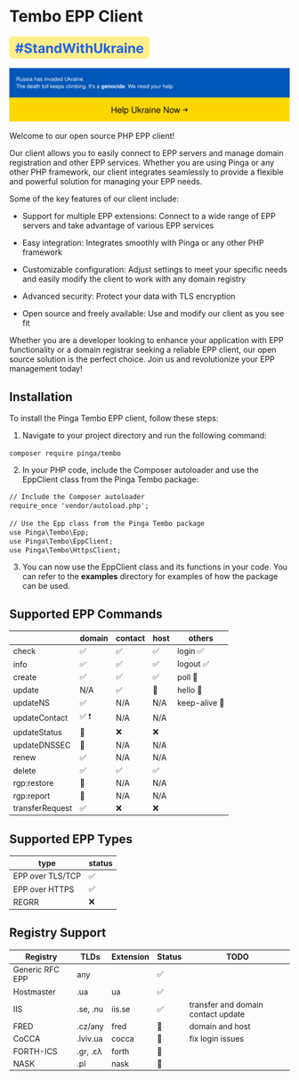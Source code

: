 # Tembo EPP Client

[![StandWithUkraine](https://raw.githubusercontent.com/vshymanskyy/StandWithUkraine/main/badges/StandWithUkraine.svg)](https://github.com/vshymanskyy/StandWithUkraine/blob/main/docs/README.md)

[![SWUbanner](https://raw.githubusercontent.com/vshymanskyy/StandWithUkraine/main/banner2-direct.svg)](https://github.com/vshymanskyy/StandWithUkraine/blob/main/docs/README.md)

Welcome to our open source PHP EPP client!

Our client allows you to easily connect to EPP servers and manage domain registration and other EPP services. Whether you are using Pinga or any other PHP framework, our client integrates seamlessly to provide a flexible and powerful solution for managing your EPP needs.

Some of the key features of our client include:

- Support for multiple EPP extensions: Connect to a wide range of EPP servers and take advantage of various EPP services

- Easy integration: Integrates smoothly with Pinga or any other PHP framework

- Customizable configuration: Adjust settings to meet your specific needs and easily modify the client to work with any domain registry

- Advanced security: Protect your data with TLS encryption

- Open source and freely available: Use and modify our client as you see fit

Whether you are a developer looking to enhance your application with EPP functionality or a domain registrar seeking a reliable EPP client, our open source solution is the perfect choice. Join us and revolutionize your EPP management today!

## Installation

To install the Pinga Tembo EPP client, follow these steps:

1. Navigate to your project directory and run the following command:

```composer require pinga/tembo```

2. In your PHP code, include the Composer autoloader and use the EppClient class from the Pinga Tembo package:

```
// Include the Composer autoloader
require_once 'vendor/autoload.php';

// Use the Epp class from the Pinga Tembo package
use Pinga\Tembo\Epp;
use Pinga\Tembo\EppClient;
use Pinga\Tembo\HttpsClient;
```

3. You can now use the EppClient class and its functions in your code. You can refer to the **examples** directory for examples of how the package can be used.

## Supported EPP Commands

| | domain | contact | host | others |
|----------|----------|----------|----------|----------|
| check | ✅ | ✅ | ✅ | login ✅ |
| info | ✅ | ✅ | ✅ | logout ✅ |
| create | ✅ | ✅ | ✅ | poll 🚧 |
| update | N/A | ✅ | 🚧 | hello 🚧 |
| updateNS | ✅ | N/A | N/A | keep-alive 🚧 |
| updateContact | ✅ ❗ | N/A | N/A | |
| updateStatus | 🚧 | ❌ | ❌| |
| updateDNSSEC | 🚧 | N/A | N/A | |
| renew | ✅ | N/A | N/A | |
| delete | ✅ | ✅ | ✅ |  |
| rgp:restore | 🚧 | N/A | N/A | |
| rgp:report | 🚧 | N/A | N/A | |
| transferRequest | ✅ | ❌ | ❌ | |

## Supported EPP Types

| type | status |
|----------|----------|
| EPP over TLS/TCP | ✅ |
| EPP over HTTPS | ✅ |
| REGRR | ❌ |

## Registry Support

| Registry | TLDs | Extension | Status | TODO |
|----------|----------|----------|----------|----------|
| Generic RFC EPP | any | | ✅ | |
| Hostmaster | .ua | ua | ✅ | |
| IIS | .se, .nu | iis.se | ✅ | transfer and domain contact update |
| FRED | .cz/any | fred | 🚧 | domain and host |
| CoCCA | .lviv.ua | cocca | 🚧 | fix login issues |
| FORTH-ICS | .gr, .ελ | forth | 🚧 | |
| NASK | .pl | nask | 🚧 | |
